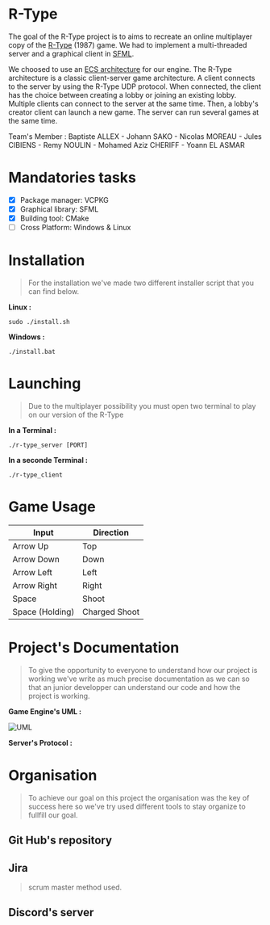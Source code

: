 # R-Type

The goal of the R-Type project is to aims to recreate an online multiplayer copy of the [R-Type](https://fr.wikipedia.org/wiki/R-Type) (1987) game. We had to implement a multi-threaded server and a graphical client in [SFML](https://www.sfml-dev.org/).

We choosed to use an [ECS architecture](https://en.wikipedia.org/wiki/Entity%E2%80%93component%E2%80%93system) for our engine. The R-Type architecture is a classic client-server game architecture. A client connects to the server by using the R-Type UDP protocol. When connected, the client has the choice between creating a lobby or joining an existing lobby. Multiple clients can connect to the server at the same time. Then, a lobby's creator client can launch a new game. The server can run several games at the same time.

Team's Member : Baptiste ALLEX - Johann SAKO - Nicolas MOREAU - Jules CIBIENS - Remy NOULIN - Mohamed Aziz CHERIFF - Yoann EL ASMAR

# Mandatories tasks

- [X] Package manager: VCPKG
- [X] Graphical library: SFML
- [X] Building tool: CMake
- [ ] Cross Platform: Windows & Linux

# Installation
> For the installation we've made two different installer script that you can find below.

**Linux :**
```
sudo ./install.sh
```
**Windows :**
```
./install.bat
```

# Launching
>Due to the multiplayer possibility you must open two terminal to play on our version of the R-Type 

**In a Terminal :**
```
./r-type_server [PORT]
```

**In a seconde Terminal :**
```
./r-type_client
```

# Game Usage

Input           | Direction    
----------------|--------------
Arrow Up        | Top          
Arrow Down      | Down         
Arrow Left      | Left         
Arrow Right     | Right        
Space           | Shoot        
Space (Holding) | Charged Shoot

# Project's Documentation
>To give the opportunity to everyone to understand how our project is working we've write as much precise documentation as we can so that an junior developper can understand our code and how the project is working.

**Game Engine's UML :**

![UML](http://image.noelshack.com/fichiers/2023/07/1/1676296070-uml.png)

**Server's Protocol :**

# Organisation
>To achieve our goal on this project the organisation was the key of success here so we've try used different tools to stay organize to fullfill our goal.

## Git Hub's repository

## Jira
>scrum master method used.

## Discord's server
